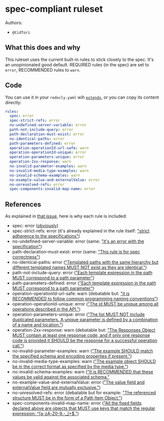 # spec-compliant ruleset

Authors:
- `@CidTori`
 

## What this does and why

This ruleset uses the current built-in rules to stick closely to the spec.
It's an unopinionated good default.
REQUIRED rules (in the spec) are set to `error`, RECOMMENDED rules to `warn`.

## Code

You can use it in your `redocly.yaml` wih [`extends`](https://redocly.com/docs/cli/configuration/extends/), or you can copy its content directly:

```yaml
rules:
  spec: error
  spec-strict-refs: error
  no-undefined-server-variable: error
  path-not-include-query: error
  path-declaration-must-exist: error
  no-identical-paths: error
  path-parameters-defined: error
  operation-operationId-url-safe: warn
  operation-operationId-unique: error
  operation-parameters-unique: error
  operation-2xx-response: warn
  no-invalid-parameter-examples: warn
  no-invalid-media-type-examples: warn
  no-invalid-schema-examples: warn
  no-example-value-and-externalValue: error
  no-unresolved-refs: error
  spec-components-invalid-map-name: error
```

## References

As explained in [that issue](https://github.com/Redocly/redocly-cli/issues/1331), here is why each rule is included:

- spec: error ([obviously](https://redocly.com/docs/cli/rules/spec/#api-design-principles))
- spec-strict-refs: error (it's already explained in the rule itself: ["strict adherence to the specifications"](https://redocly.com/docs/cli/rules/spec-strict-refs/#api-design-principles))
- no-undefined-server-variable: error (same: ["it's an error with the specification"](https://redocly.com/docs/cli/rules/no-undefined-server-variable/#api-design-principles))
- path-declaration-must-exist: error (same: ["This rule is for spec correctness"](https://redocly.com/docs/cli/rules/path-declaration-must-exist/#api-design-principles))
- no-identical-paths: error (["Templated paths with the same hierarchy but different templated names MUST NOT exist as they are identical."](https://spec.openapis.org/oas/latest.html#patterned-fields))
- path-not-include-query: error (["Each template expression in the path MUST correspond to a path parameter"](https://spec.openapis.org/oas/latest.html#path-templating))
- path-parameters-defined: error (["Each template expression in the path MUST correspond to a path parameter"](https://spec.openapis.org/oas/latest.html#path-templating))
- operation-operationId-url-safe: warn (debatable but: ["it is RECOMMENDED to follow common programming naming conventions"](https://spec.openapis.org/oas/latest.html#fixed-fields-7))
- operation-operationId-unique: error (["The id MUST be unique among all operations described in the API."](https://spec.openapis.org/oas/latest.html#fixed-fields-7))
- operation-parameters-unique: error (["The list MUST NOT include duplicated parameters. A unique parameter is defined by a combination of a name and location."](https://spec.openapis.org/oas/latest.html#fixed-fields-7))
- operation-2xx-response: warn (debatable but: ["The Responses Object MUST contain at least one response code, and if only one response code is provided it SHOULD be the response for a successful operation call."](https://spec.openapis.org/oas/latest.html#responses-object))
- no-invalid-parameter-examples: warn (["The example SHOULD match the specified schema and encoding properties if present."](https://spec.openapis.org/oas/latest.html#fixed-fields-9))
- no-invalid-media-type-examples: warn (["The example object SHOULD be in the correct format as specified by the media type."](https://spec.openapis.org/oas/latest.html#fixed-fields-11))
- no-invalid-schema-examples: warn (["It is RECOMMENDED that these values be valid against the associated schema."](https://datatracker.ietf.org/doc/html/draft-bhutton-json-schema-validation-00#section-9.5)
- no-example-value-and-externalValue: error (["The value field and externalValue field are mutually exclusive."](https://spec.openapis.org/oas/latest.html#fixed-fields-15))
- no-unresolved-refs: error (debatable but for example: ["The referenced structure MUST be in the form of a Path Item Object."](https://spec.openapis.org/oas/latest.html#fixed-fields-6))
- spec-components-invalid-map-name: error (["All the fixed fields declared above are objects that MUST use keys that match the regular expression: ^[a-zA-Z0-9\.\-_]+$."](https://spec.openapis.org/oas/latest.html#fixed-fields-5))
